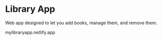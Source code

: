 # Library App
Web app designed to let you add books, manage them, and remove them.

mylibraryapp.netlify.app
